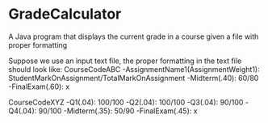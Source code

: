 # GradeCalculator
A Java program that displays the current grade in a course given a file with proper formatting

Suppose we use an input text file, the proper formatting in the text file should look like:
CourseCodeABC
-AssignmentName1(AssignmentWeight1): StudentMarkOnAssignment/TotalMarkOnAssignment
-Midterm(.40): 60/80
-FinalExam(.60): x

CourseCodeXYZ
-Q1(.04): 100/100
-Q2(.04): 100/100
-Q3(.04): 90/100
-Q4(.04): 90/100
-Midterm(.35): 50/90
-FinalExam(.45): x

